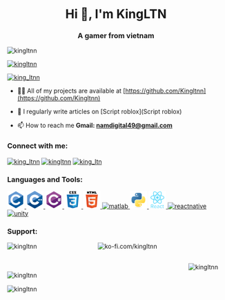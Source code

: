 <h1 align="center">Hi 👋, I'm KingLTN</h1>
<h3 align="center">A gamer from vietnam</h3>

<p align="left"> <img src="https://komarev.com/ghpvc/?username=kingltnn&label=Profile%20views&color=0e75b6&style=flat" alt="kingltnn" /> </p>

<p align="left"> <a href="https://github.com/ryo-ma/github-profile-trophy"><img src="https://github-profile-trophy.vercel.app/?username=kingltnn" alt="kingltnn" /></a> </p>

<p align="left"> <a href="https://twitter.com/king_ltnn" target="blank"><img src="https://img.shields.io/twitter/follow/king_ltnn?logo=twitter&style=for-the-badge" alt="king_ltnn" /></a> </p>

- 👨‍💻 All of my projects are available at [https://github.com/Kingltnn](https://github.com/Kingltnn)

- 📝 I regularly write articles on [Script roblox](Script roblox)

- 📫 How to reach me **Gmail: namdigital49@gmail.com**

<h3 align="left">Connect with me:</h3>
<p align="left">
<a href="https://twitter.com/king_ltnn" target="blank"><img align="center" src="https://raw.githubusercontent.com/rahuldkjain/github-profile-readme-generator/master/src/images/icons/Social/twitter.svg" alt="king_ltnn" height="30" width="40" /></a>
<a href="https://fb.com/kingltnn" target="blank"><img align="center" src="https://raw.githubusercontent.com/rahuldkjain/github-profile-readme-generator/master/src/images/icons/Social/facebook.svg" alt="kingltnn" height="30" width="40" /></a>
<a href="https://instagram.com/king_ltn" target="blank"><img align="center" src="https://raw.githubusercontent.com/rahuldkjain/github-profile-readme-generator/master/src/images/icons/Social/instagram.svg" alt="king_ltn" height="30" width="40" /></a>
</p>

<h3 align="left">Languages and Tools:</h3>
<p align="left"> <a href="https://www.cprogramming.com/" target="_blank" rel="noreferrer"> <img src="https://raw.githubusercontent.com/devicons/devicon/master/icons/c/c-original.svg" alt="c" width="40" height="40"/> </a> <a href="https://www.w3schools.com/cpp/" target="_blank" rel="noreferrer"> <img src="https://raw.githubusercontent.com/devicons/devicon/master/icons/cplusplus/cplusplus-original.svg" alt="cplusplus" width="40" height="40"/> </a> <a href="https://www.w3schools.com/cs/" target="_blank" rel="noreferrer"> <img src="https://raw.githubusercontent.com/devicons/devicon/master/icons/csharp/csharp-original.svg" alt="csharp" width="40" height="40"/> </a> <a href="https://www.w3schools.com/css/" target="_blank" rel="noreferrer"> <img src="https://raw.githubusercontent.com/devicons/devicon/master/icons/css3/css3-original-wordmark.svg" alt="css3" width="40" height="40"/> </a> <a href="https://www.w3.org/html/" target="_blank" rel="noreferrer"> <img src="https://raw.githubusercontent.com/devicons/devicon/master/icons/html5/html5-original-wordmark.svg" alt="html5" width="40" height="40"/> </a> <a href="https://www.mathworks.com/" target="_blank" rel="noreferrer"> <img src="https://upload.wikimedia.org/wikipedia/commons/2/21/Matlab_Logo.png" alt="matlab" width="40" height="40"/> </a> <a href="https://www.python.org" target="_blank" rel="noreferrer"> <img src="https://raw.githubusercontent.com/devicons/devicon/master/icons/python/python-original.svg" alt="python" width="40" height="40"/> </a> <a href="https://reactjs.org/" target="_blank" rel="noreferrer"> <img src="https://raw.githubusercontent.com/devicons/devicon/master/icons/react/react-original-wordmark.svg" alt="react" width="40" height="40"/> </a> <a href="https://reactnative.dev/" target="_blank" rel="noreferrer"> <img src="https://reactnative.dev/img/header_logo.svg" alt="reactnative" width="40" height="40"/> </a> <a href="https://unity.com/" target="_blank" rel="noreferrer"> <img src="https://www.vectorlogo.zone/logos/unity3d/unity3d-icon.svg" alt="unity" width="40" height="40"/> </a> </p>

<h3 align="left">Support:</h3>
<p><a href="https://www.buymeacoffee.com/kingltnn"> <img align="left" src="https://cdn.buymeacoffee.com/buttons/v2/default-yellow.png" height="50" width="210" alt="kingltnn" /></a><a href="https://ko-fi.com/ko-fi.com/kingltnn"> <img align="left" src="https://cdn.ko-fi.com/cdn/kofi3.png?v=3" height="50" width="210" alt="ko-fi.com/kingltnn" /></a></p><br><br>

<p><img align="left" src="https://github-readme-stats.vercel.app/api/top-langs?username=kingltnn&show_icons=true&locale=en&layout=compact" alt="kingltnn" /></p>

<p>&nbsp;<img align="center" src="https://github-readme-stats.vercel.app/api?username=kingltnn&show_icons=true&locale=en" alt="kingltnn" /></p>

<p><img align="center" src="https://github-readme-streak-stats.herokuapp.com/?user=kingltnn&" alt="kingltnn" /></p>
